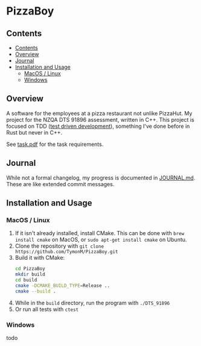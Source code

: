 # PizzaBoy
## Contents
- [Contents](#contents)
- [Overview](#overview)
- [Journal](#journal)
- [Installation and Usage](#installation-and-usage)
  - [MacOS / Linux](#macos--linux)
  - [Windows](#windows)

## Overview
A software for the employees at a pizza restaurant not unlike PizzaHut. My project for the NZQA DTS 91896 assessment, written in C++. This project is focused on TDD ([test driven development](https://en.wikipedia.org/wiki/Test-driven_development)), something I've done before in Rust but never in C++.

See [task.pdf](task.pdf) for the task requirements.

## Journal
While not a formal changelog, my progress is documented in [JOURNAL.md](JOURNAL.md). These are like extended commit messages.

## Installation and Usage
### MacOS / Linux
1. If it isn't already installed, install CMake. This can be done with `brew install cmake` on MacOS, or `sudo apt-get install cmake` on Ubuntu.
2. Clone the repository with `git clone https://github.com/TymonM/PizzaBoy.git`
3. Build it with CMake:
    ```bash
    cd PizzaBoy
    mkdir build
    cd build
    cmake -DCMAKE_BUILD_TYPE=Release ..
    cmake --build .
    ```
4. While in the `build` directory, run the program with `./DTS_91896`
5. Or run all tests with `ctest`

### Windows
todo